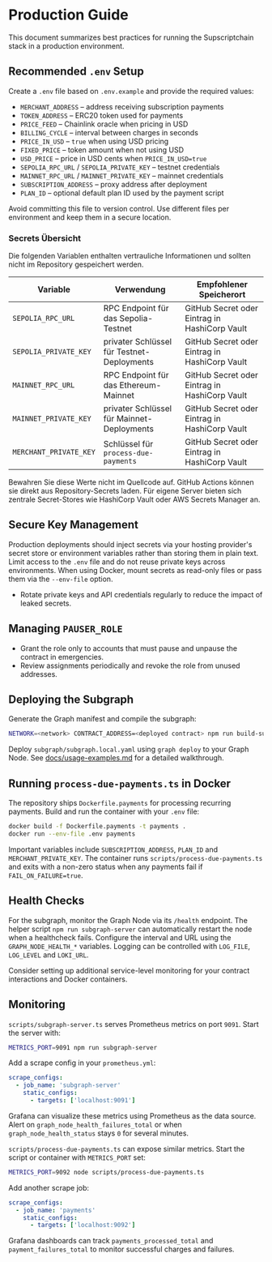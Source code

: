 # Production Guide

This document summarizes best practices for running the Supscriptchain stack in a production environment.

## Recommended `.env` Setup

Create a `.env` file based on `.env.example` and provide the required values:

- `MERCHANT_ADDRESS` – address receiving subscription payments
- `TOKEN_ADDRESS` – ERC20 token used for payments
- `PRICE_FEED` – Chainlink oracle when pricing in USD
- `BILLING_CYCLE` – interval between charges in seconds
- `PRICE_IN_USD` – `true` when using USD pricing
- `FIXED_PRICE` – token amount when not using USD
- `USD_PRICE` – price in USD cents when `PRICE_IN_USD=true`
- `SEPOLIA_RPC_URL` / `SEPOLIA_PRIVATE_KEY` – testnet credentials
- `MAINNET_RPC_URL` / `MAINNET_PRIVATE_KEY` – mainnet credentials
- `SUBSCRIPTION_ADDRESS` – proxy address after deployment
- `PLAN_ID` – optional default plan ID used by the payment script

Avoid committing this file to version control. Use different files per environment and keep them in a secure location.

### Secrets Übersicht

Die folgenden Variablen enthalten vertrauliche Informationen und sollten nicht im Repository gespeichert werden.

| Variable | Verwendung | Empfohlener Speicherort |
| -------- | ---------- | ---------------------- |
| `SEPOLIA_RPC_URL` | RPC Endpoint für das Sepolia-Testnet | GitHub Secret oder Eintrag in HashiCorp Vault |
| `SEPOLIA_PRIVATE_KEY` | privater Schlüssel für Testnet-Deployments | GitHub Secret oder Eintrag in HashiCorp Vault |
| `MAINNET_RPC_URL` | RPC Endpoint für das Ethereum-Mainnet | GitHub Secret oder Eintrag in HashiCorp Vault |
| `MAINNET_PRIVATE_KEY` | privater Schlüssel für Mainnet-Deployments | GitHub Secret oder Eintrag in HashiCorp Vault |
| `MERCHANT_PRIVATE_KEY` | Schlüssel für `process-due-payments` | GitHub Secret oder Eintrag in HashiCorp Vault |

Bewahren Sie diese Werte nicht im Quellcode auf. GitHub Actions können sie direkt aus Repository-Secrets laden. Für eigene Server bieten sich zentrale Secret-Stores wie HashiCorp Vault oder AWS Secrets Manager an.

## Secure Key Management

Production deployments should inject secrets via your hosting provider's secret store or environment variables rather than storing them in plain text. Limit access to the `.env` file and do not reuse private keys across environments. When using Docker, mount secrets as read-only files or pass them via the `--env-file` option.

- Rotate private keys and API credentials regularly to reduce the impact of leaked secrets.

## Managing `PAUSER_ROLE`

- Grant the role only to accounts that must pause and unpause the contract in emergencies.
- Review assignments periodically and revoke the role from unused addresses.

## Deploying the Subgraph

Generate the Graph manifest and compile the subgraph:

```bash
NETWORK=<network> CONTRACT_ADDRESS=<deployed contract> npm run build-subgraph
```

Deploy `subgraph/subgraph.local.yaml` using `graph deploy` to your Graph Node. See [docs/usage-examples.md](usage-examples.md#running-the-subgraph-locally) for a detailed walkthrough.

## Running `process-due-payments.ts` in Docker

The repository ships `Dockerfile.payments` for processing recurring payments. Build and run the container with your `.env` file:

```bash
docker build -f Dockerfile.payments -t payments .
docker run --env-file .env payments
```

Important variables include `SUBSCRIPTION_ADDRESS`, `PLAN_ID` and `MERCHANT_PRIVATE_KEY`. The container runs `scripts/process-due-payments.ts` and exits with a non-zero status when any payments fail if `FAIL_ON_FAILURE=true`.

## Health Checks

For the subgraph, monitor the Graph Node via its `/health` endpoint. The helper script `npm run subgraph-server` can automatically restart the node when a healthcheck fails. Configure the interval and URL using the `GRAPH_NODE_HEALTH_*` variables. Logging can be controlled with `LOG_FILE`, `LOG_LEVEL` and `LOKI_URL`.

Consider setting up additional service-level monitoring for your contract interactions and Docker containers.


## Monitoring

`scripts/subgraph-server.ts` serves Prometheus metrics on port `9091`.
Start the server with:

```bash
METRICS_PORT=9091 npm run subgraph-server
```

Add a scrape config in your `prometheus.yml`:

```yaml
scrape_configs:
  - job_name: 'subgraph-server'
    static_configs:
      - targets: ['localhost:9091']
```

Grafana can visualize these metrics using Prometheus as the data source. Alert on `graph_node_health_failures_total` or when `graph_node_health_status` stays `0` for several minutes.

`scripts/process-due-payments.ts` can expose similar metrics. Start the script or container with `METRICS_PORT` set:

```bash
METRICS_PORT=9092 node scripts/process-due-payments.ts
```

Add another scrape job:

```yaml
scrape_configs:
  - job_name: 'payments'
    static_configs:
      - targets: ['localhost:9092']
```

Grafana dashboards can track `payments_processed_total` and `payment_failures_total` to monitor successful charges and failures.
